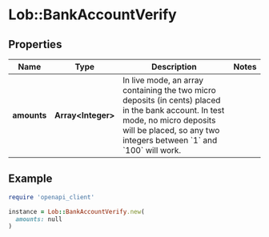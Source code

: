 # Lob::BankAccountVerify

## Properties

| Name | Type | Description | Notes |
| ---- | ---- | ----------- | ----- |
| **amounts** | **Array&lt;Integer&gt;** | In live mode, an array containing the two micro deposits (in cents) placed in the bank account. In test mode, no micro deposits will be placed, so any two integers between &#x60;1&#x60; and &#x60;100&#x60; will work. |  |

## Example

```ruby
require 'openapi_client'

instance = Lob::BankAccountVerify.new(
  amounts: null
)
```

